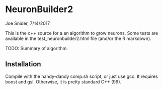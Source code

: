 # NeuronBuilder2

Joe Snider, 7/14/2017

This is the c++ source for a an algorithm to grow neurons. Some tests are available in the test_neuronbuilder2.html file (and/or the R markdown).

TODO: Summary of algorithm.

## Installation

Compile with the handy-dandy comp.sh script, or just use gcc. It requires boost and gsl. Otherwise, it is pretty standard C++ (99).

